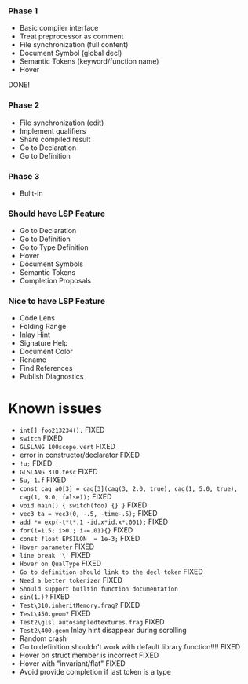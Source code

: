 
### Phase 1
- Basic compiler interface
- Treat preprocessor as comment
- File synchronization (full content)
- Document Symbol (global decl)
- Semantic Tokens (keyword/function name)
- Hover

DONE!

### Phase 2
- File synchronization (edit)
- Implement qualifiers
- Share compiled result
- Go to Declaration
- Go to Definition


### Phase 3
- Bulit-in

### Should have LSP Feature
- Go to Declaration
- Go to Definition
- Go to Type Definition
- Hover
- Document Symbols
- Semantic Tokens
- Completion Proposals

### Nice to have LSP Feature
- Code Lens
- Folding Range
- Inlay Hint
- Signature Help
- Document Color
- Rename
- Find References
- Publish Diagnostics

# Known issues
- `int[] foo213234();` FIXED
- `switch` FIXED
- `GLSLANG 100scope.vert` FIXED
- error in constructor/declarator FIXED
- `!u;` FIXED
- `GLSLANG 310.tesc` FIXED
- `5u, 1.f` FIXED
- `const cag a0[3] = cag[3](cag(3, 2.0, true), cag(1, 5.0, true), cag(1, 9.0, false));` FIXED
- `void main() { switch(foo) {} }` FIXED
- `vec3 ta = vec3(0, -.5, -time-.5);` FIXED
- `add *= exp(-t*t*.1 -id.x*id.x*.001);` FIXED
- `for(i=1.5; i>0.; i-=.01){}` FIXED
- `const float EPSILON	= 1e-3;` FIXED
- `Hover parameter` FIXED
- `line break '\'` FIXED
- `Hover on QualType` FIXED
- `Go to definition should link to the decl token` FIXED
- `Need a better tokenizer` FIXED
- `Should support builtin function documentation`
- `sin(1.)?` FIXED
- `Test\310.inheritMemory.frag?` FIXED
- `Test\450.geom?` FIXED
- `Test2\glsl.autosampledtextures.frag` FIXED
- `Test2\400.geom` Inlay hint disappear during scrolling
- Random crash
- Go to definition shouldn't work with default library function!!!! FIXED
- Hover on struct member is incorrect FIXED
- Hover with "invariant/flat" FIXED
- Avoid provide completion if last token is a type